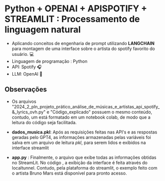# Python + OPENAI + APISPOTIFY + STREAMLIT : Processamento de linguagem natural
* Aplicando conceitos de engenharia de prompt utilizando **LANGCHAIN** para montagem de uma interface sobre o artista do spotify favorito do usuário. 💻
* Linguagem de programação : Python
* API: Spotify 🎧
* LLM: OpenAI 🤖

## Observações
* Os arquivos "2024_2_pln_projeto_prático_análise_de_músicas_e_artistas_api_spotify_&_lyrics_ovh.py" e "Código_explicado" possuem o mesmo conteúdo, contudo, um está formatado em um notebook colab, de modo que a leitura do código seja facilitada.
  
* **dados_musica.pkl**: Após as requisições feitas nas API's e as respostas geradas pelo GPT4, as informações armazenadas pelas variáveis foi salva em um arquivo de leitura *pkl*, para serem lidos e exibidos na interface streamlit
  
* **app.py** : Finalmente, o arquivo que exibe todas as informações obtidas no StreamLit. No código , a exibição da interface é feita através do localtunnel. Contudo, pela plataforma do streamlit, o exemplo feito com o artista Bruno Mars está disponível para pronto acesso.
